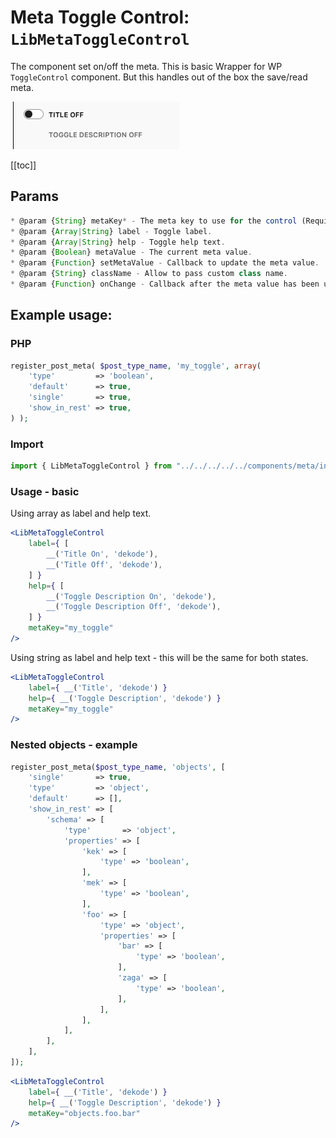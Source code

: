 # Meta Toggle Control: `LibMetaToggleControl`

The component set on/off the meta.
This is basic Wrapper for WP `ToggleControl` component.
But this handles out of the box the save/read meta.

![With showInnerControls](./screenshots/component.png)

[[toc]]
## Params

```js
* @param {String} metaKey* - The meta key to use for the control (Required).
* @param {Array|String} label - Toggle label.
* @param {Array|String} help - Toggle help text.
* @param {Boolean} metaValue - The current meta value.
* @param {Function} setMetaValue - Callback to update the meta value.
* @param {String} className - Allow to pass custom class name.
* @param {Function} onChange - Callback after the meta value has been updated.
```

## Example usage:

### PHP

```php
register_post_meta( $post_type_name, 'my_toggle', array(
	'type'         => 'boolean',
	'default'      => true,
	'single'       => true,
	'show_in_rest' => true,
) );
```

### Import
```jsx
import { LibMetaToggleControl } from "../../../../../components/meta/index.js"; // or where the file is for you.
```

### Usage - basic

Using array as label and help text.
```jsx
<LibMetaToggleControl
	label={ [
		__('Title On', 'dekode'),
		__('Title Off', 'dekode'),
	] }
	help={ [
		__('Toggle Description On', 'dekode'),
		__('Toggle Description Off', 'dekode'),
	] }
	metaKey="my_toggle"
/>
```

Using string as label and help text - this will be the same for both states.
```jsx
<LibMetaToggleControl
	label={ __('Title', 'dekode') }
	help={ __('Toggle Description', 'dekode') }
	metaKey="my_toggle"
/>
```

### Nested objects - example

```php
register_post_meta($post_type_name, 'objects', [
	'single'       => true,
	'type'         => 'object',
	'default'      => [],
	'show_in_rest' => [
		'schema' => [
			'type'       => 'object',
			'properties' => [
				'kek' => [
					'type' => 'boolean',
				],
				'mek' => [
					'type' => 'boolean',
				],
				'foo' => [
					'type' => 'object',
					'properties' => [
						'bar' => [
							'type' => 'boolean',
						],
						'zaga' => [
							'type' => 'boolean',
						],
					],
				],
			],
		],
	],
]);
```

```jsx
<LibMetaToggleControl
	label={ __('Title', 'dekode') }
	help={ __('Toggle Description', 'dekode') }
	metaKey="objects.foo.bar"
/>
```